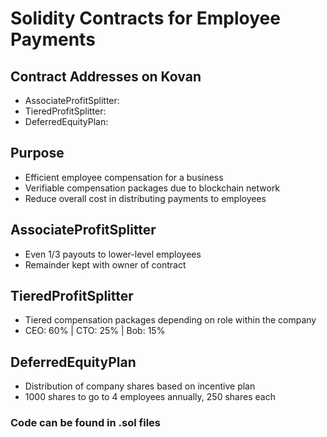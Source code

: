 # Solidity Contracts for Employee Payments

## Contract Addresses on Kovan
* AssociateProfitSplitter: 
* TieredProfitSplitter: 
* DeferredEquityPlan: 

## Purpose
* Efficient employee compensation for a business
* Verifiable compensation packages due to blockchain network
* Reduce overall cost in distributing payments to employees

## AssociateProfitSplitter
* Even 1/3 payouts to lower-level employees
* Remainder kept with owner of contract

## TieredProfitSplitter 
* Tiered compensation packages depending on role within the company
* CEO: 60% | CTO: 25% | Bob: 15%

## DeferredEquityPlan
* Distribution of company shares based on incentive plan
* 1000 shares to go to 4 employees annually, 250 shares each

### Code can be found in .sol files